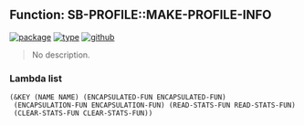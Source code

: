 ## Function: SB-PROFILE::MAKE-PROFILE-INFO
[![package](https://img.shields.io/badge/Package-SB--PROFILE-5f9ea0.svg?style=social&colorA=999999)](../) [![type](https://img.shields.io/badge/Type-Function-5f9ea0.svg?style=social&colorA=999999)](../#function) [![github](https://img.shields.io/badge/GitHub-View_the_source-5f9ea0.svg?style=social&colorA=999999&logo=github)](https://github.com/sbcl/sbcl/blob/master/src/code/profile.lisp/) 

> No description.

### Lambda list
```
(&KEY (NAME NAME) (ENCAPSULATED-FUN ENCAPSULATED-FUN)
 (ENCAPSULATION-FUN ENCAPSULATION-FUN) (READ-STATS-FUN READ-STATS-FUN)
 (CLEAR-STATS-FUN CLEAR-STATS-FUN))
```

